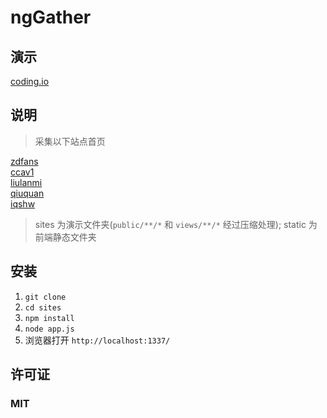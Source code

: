 # ngGather

## 演示
[coding.io](http://nggather.coding.io)

## 说明
> 采集以下站点首页

[zdfans](http://www.zdfans.com/)  
[ccav1](http://www.ccav1.com/)  
[liulanmi](http://liulanmi.com/)  
[qiuquan](http://www.qiuquan.cc/)  
[iqshw](http://www.iqshw.com/)  

> sites 为演示文件夹(`public/**/*` 和 `views/**/*` 经过压缩处理);
> static 为前端静态文件夹

## 安装

1. `git clone`
2. `cd sites `
3. `npm install`
4. `node app.js`
5. 浏览器打开 `http://localhost:1337/`


## 许可证
### MIT